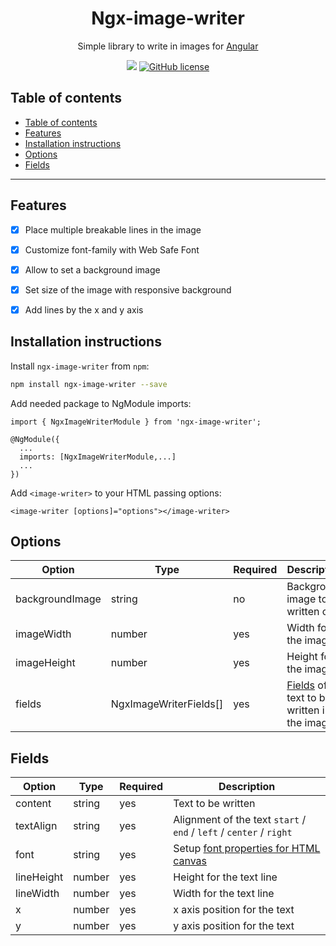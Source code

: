 <h1 align="center">Ngx-image-writer</h1>

<p align="center">
Simple library to write in images for <a href="https://angular.io/">Angular</a>
</p>


<p align="center">
<a href="https://www.npmjs.com/package/ngx-image-writer"><img src="https://img.shields.io/badge/dynamic/json?color=brightgreen&label=npm%20package&query=version&url=https%3A%2F%2Fraw.githubusercontent.com%2Fleonardocechellavelho%2Fngx-image-writer%2Fmaster%2Fpackage.json&style=for-the-badge"></a>
<a href="https://github.com/LeonardoCechellaVelho/ngx-image-writer/blob/master/LICENSE"><img alt="GitHub license" src="https://img.shields.io/github/license/LeonardoCechellaVelho/ngx-image-writer?color=%23f86a08&style=for-the-badge"></a>
</p>


## Table of contents
- [Table of contents](#table-of-contents)
- [Features](#features)
- [Installation instructions](#installation-instructions)
- [Options](#options)
- [Fields](#fields)

---

## Features
- [x] Place multiple breakable lines in the image
- [x] Customize font-family with Web Safe Font
- [x] Allow to set a background image
- [x] Set size of the image with responsive background
- [x] Add lines by the x and y axis


## Installation instructions
Install `ngx-image-writer` from `npm`:
```bash
npm install ngx-image-writer --save
```

Add needed package to NgModule imports:
```
import { NgxImageWriterModule } from 'ngx-image-writer';

@NgModule({
  ...
  imports: [NgxImageWriterModule,...]
  ...
})
```

Add `<image-writer>` to your HTML passing options:
```
<image-writer [options]="options"></image-writer>
```

## Options
 Option  | Type | Required | Description |
| ------------- | ------------- | ------------- | ------------- |
| backgroundImage | string | no | Background image to be written on |
| imageWidth | number | yes | Width for the image |
| imageHeight | number | yes | Height for the image |
| fields | NgxImageWriterFields[] | yes | [Fields](#fields) of text to be written in the image |

## Fields
 Option  | Type | Required | Description |
| ------------- | ------------- | ------------- | ------------- |
| content | string | yes | Text to be written |
| textAlign | string | yes | Alignment of the text `start` / `end` / `left` / `center` /  `right` |
| font | string | yes | Setup [font properties for HTML canvas](https://www.w3schools.com/tags/canvas_font.asp) |
| lineHeight | number | yes | Height for the text line |
| lineWidth | number | yes | Width for the text line |
| x | number | yes | x axis position for the text |
| y | number | yes | y axis position for the text |

